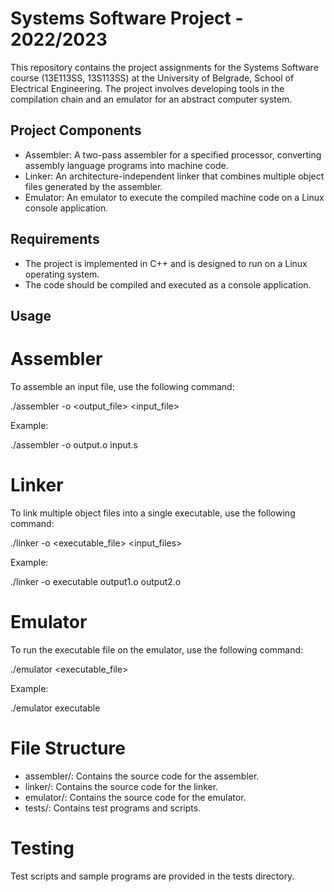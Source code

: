 # Systems Software Project - 2022/2023
This repository contains the project assignments for the Systems Software course (13E113SS, 13S113SS) at the University of Belgrade, School of Electrical Engineering. The project involves developing tools in the compilation chain and an emulator for an abstract computer system.

## Project Components
* Assembler: A two-pass assembler for a specified processor, converting assembly language programs into machine code.
* Linker: An architecture-independent linker that combines multiple object files generated by the assembler.
* Emulator: An emulator to execute the compiled machine code on a Linux console application.

## Requirements
* The project is implemented in C++ and is designed to run on a Linux operating system.
* The code should be compiled and executed as a console application.

## Usage
# Assembler
To assemble an input file, use the following command:

./assembler -o <output_file> <input_file>

Example:

./assembler -o output.o input.s

# Linker
To link multiple object files into a single executable, use the following command:

./linker -o <executable_file> <input_files>

Example:

./linker -o executable output1.o output2.o

# Emulator
To run the executable file on the emulator, use the following command:

./emulator <executable_file>

Example:

./emulator executable

# File Structure
* assembler/: Contains the source code for the assembler.
* linker/: Contains the source code for the linker.
* emulator/: Contains the source code for the emulator.
* tests/: Contains test programs and scripts.

# Testing

Test scripts and sample programs are provided in the tests directory. 
